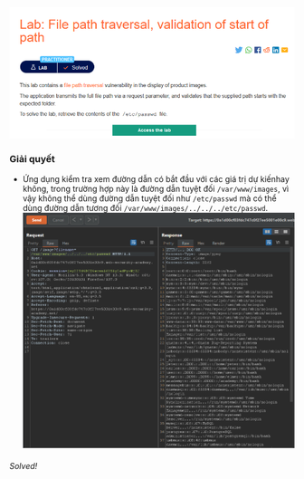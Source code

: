 ![](img/9.png)
### Giải quyết
- Ứng dụng kiểm tra xem đường dẫn có bắt đầu với các giá trị dự kiến ​​hay không, trong trường hợp này là đường dẫn tuyệt đối `/var/www/images`, vì vậy không thể dùng đường dẫn tuyệt đối như `/etc/passwd` mà có thể dùng đường dẫn tương đối `/var/www/images/../../../etc/passwd`.
![](img/10.png) 
###### Solved!